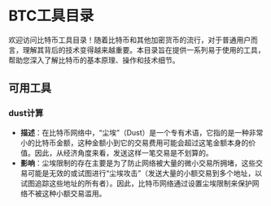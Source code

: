 # BTC工具目录

欢迎访问比特币工具目录！随着比特币和其他加密货币的流行，对于普通用户而言，理解其背后的技术变得越来越重要。本目录旨在提供一系列易于使用的工具，帮助您深入了解比特币的基本原理、操作和技术细节。


## 可用工具

### dust计算

- **描述**：在比特币网络中，“尘埃”（Dust）是一个专有术语，它指的是一种非常小的比特币金额，这种金额小到它的交易费用可能会超过这笔金额本身的价值。因此，从经济角度来看，发送这样一笔交易是不划算的。
- **影响**：尘埃限制的存在主要是为了防止网络被大量的微小交易所拥堵，这些交易可能是无效的或试图进行“尘埃攻击”（发送大量的小额交易到多个地址，以试图追踪这些地址的所有者）。因此，比特币网络通过设置尘埃限制来保护网络不被这种小额交易滥用。